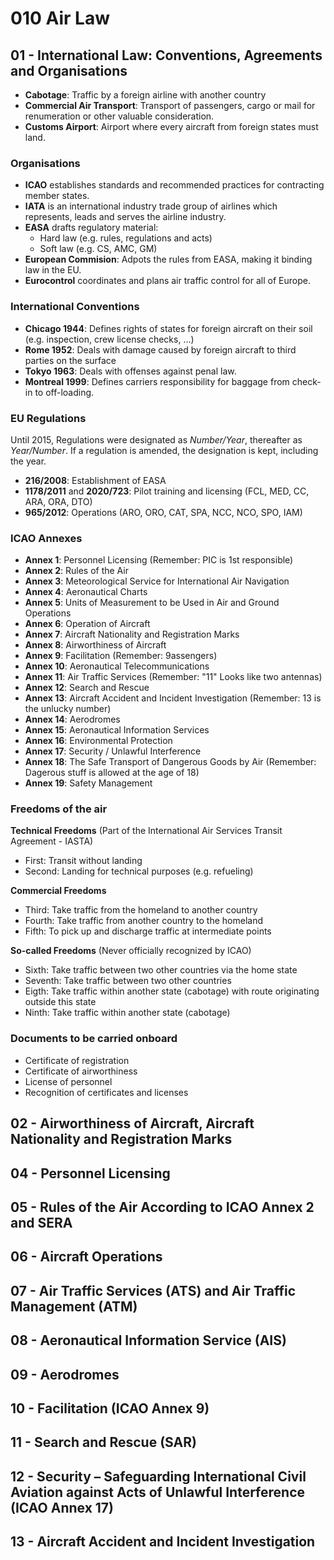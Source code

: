 # 010 Air Law

## 01 - International Law: Conventions, Agreements and Organisations

- **Cabotage**: Traffic by a foreign airline with another country
- **Commercial Air Transport**: Transport of passengers, cargo or mail for renumeration or other valuable consideration.
- **Customs Airport**: Airport where every aircraft from foreign states must land.

### Organisations

- **ICAO** establishes standards and recommended practices for contracting member states.
- **IATA** is an international industry trade group of airlines which represents, leads and serves the airline industry.
- **EASA** drafts regulatory material:
  - Hard law (e.g. rules, regulations and acts)
  - Soft law (e.g. CS, AMC, GM)
- **European Commision**: Adpots the rules from EASA, making it binding law in the EU.
- **Eurocontrol** coordinates and plans air traffic control for all of Europe.

### International Conventions

- **Chicago 1944**: Defines rights of states for foreign aircraft on their soil (e.g. inspection, crew license checks, ...)
- **Rome 1952**: Deals with damage caused by foreign aircraft to third parties on the surface
- **Tokyo 1963**: Deals with offenses against penal law.
- **Montreal 1999**: Defines carriers responsibility for baggage from check-in to off-loading.


### EU Regulations

Until 2015, Regulations were designated as *Number/Year*, thereafter as *Year/Number*. If a regulation is amended, the designation is kept, including the year.

- **216/2008**: Establishment of EASA
- **1178/2011** and **2020/723**: Pilot training and licensing (FCL, MED, CC, ARA, ORA, DTO)
- **965/2012**: Operations (ARO, ORO, CAT, SPA, NCC, NCO, SPO, IAM)


### ICAO Annexes

- **Annex 1**: Personnel Licensing (Remember: PIC is 1st responsible)
- **Annex 2**: Rules of the Air
- **Annex 3**: Meteorological Service for International Air Navigation
- **Annex 4**: Aeronautical Charts
- **Annex 5**: Units of Measurement to be Used in Air and Ground Operations
- **Annex 6**: Operation of Aircraft
- **Annex 7**: Aircraft Nationality and Registration Marks
- **Annex 8**: Airworthiness of Aircraft
- **Annex 9**: Facilitation (Remember: 9assengers)
- **Annex 10**: Aeronautical Telecommunications
- **Annex 11**: Air Traffic Services (Remember: "11" Looks like two antennas)
- **Annex 12**: Search and Rescue
- **Annex 13**: Aircraft Accident and Incident Investigation (Remember: 13 is the unlucky number)
- **Annex 14**: Aerodromes
- **Annex 15**: Aeronautical Information Services
- **Annex 16**: Environmental Protection
- **Annex 17**: Security / Unlawful Interference
- **Annex 18**: The Safe Transport of Dangerous Goods by Air (Remember: Dagerous stuff is allowed at the age of 18)
- **Annex 19**: Safety Management

### Freedoms of the air

**Technical Freedoms** (Part of the International Air Services Transit Agreement - IASTA)
- First: Transit without landing
- Second: Landing for technical purposes (e.g. refueling)

**Commercial Freedoms**
- Third: Take traffic from the homeland to another country
- Fourth: Take traffic from another country to the homeland
- Fifth: To pick up and discharge traffic at intermediate points

**So-called Freedoms** (Never officially recognized by ICAO)
- Sixth: Take traffic between two other countries via the home state
- Seventh: Take traffic between two other countries
- Eigth: Take traffic within another state (cabotage) with route originating outside this state
- Ninth: Take traffic within another state (cabotage)

### Documents to be carried onboard

- Certificate of registration
- Certificate of airworthiness
- License of personnel
- Recognition of certificates and licenses

## 02 - Airworthiness of Aircraft, Aircraft Nationality and Registration Marks

## 04 - Personnel Licensing

## 05 - Rules of the Air According to ICAO Annex 2 and SERA

## 06 - Aircraft Operations

## 07 - Air Traffic Services (ATS) and Air Traffic Management (ATM)

## 08 - Aeronautical Information Service (AIS)

## 09 - Aerodromes

## 10 - Facilitation (ICAO Annex 9)

## 11 - Search and Rescue (SAR)

## 12 - Security – Safeguarding International Civil Aviation against Acts of Unlawful Interference (ICAO Annex 17)

## 13 - Aircraft Accident and Incident Investigation
